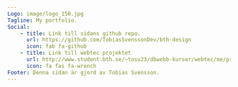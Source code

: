 ```yaml
---
Logo: image/logo_150.jpg
Tagline: My portfolio.
Social:
    - title: Link till sidans github repo.
      url: https://github.com/TobiasSvenssonDev/bth-design
      icon: fab fa-github
    - title: Link till webtec projektet
      url: http://www.student.bth.se/~tosv23/dbwebb-kurser/webtec/me/proj/public/home.php
      icon: fa fas fa-wrench
Footer: Denna sidan är gjord av Tobias Svensson.  
---
```

